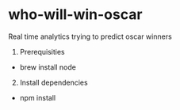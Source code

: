 # who-will-win-oscar
Real time analytics trying to predict oscar winners 

1. Prerequisities
  - brew install node

2. Install dependencies
  - npm install